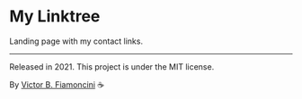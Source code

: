 # My Linktree

Landing page with my contact links.

----------
Released in 2021. This project is under the MIT license.

By [Victor B. Fiamoncini](https://github.com/Victor-Fiamoncini) ☕️
